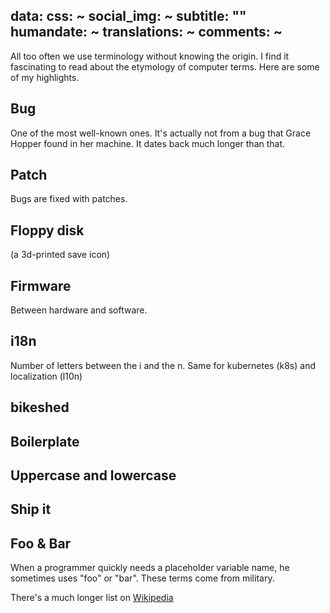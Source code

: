 data:
  css: ~
  social_img: ~
  subtitle: ""
  humandate: ~
  translations: ~
  comments: ~
---
All too often we use terminology without knowing the origin.
I find it fascinating to read about the etymology of computer terms. Here are some of my
highlights.

## Bug

One of the most well-known ones. It's actually not from a bug that Grace Hopper
found in her machine. It dates back much longer than that.

## Patch

Bugs are fixed with patches.

## Floppy disk
(a 3d-printed save icon)

## Firmware

Between hardware and software.

## i18n

Number of letters between the i and the n.
Same for kubernetes (k8s) and localization (l10n)

## bikeshed

## Boilerplate

## Uppercase and lowercase

## Ship it

## Foo & Bar

When a programmer quickly needs a placeholder variable name, he sometimes uses
"foo" or "bar". These terms come from military.

There's a much longer list on [Wikipedia](https://en.wikipedia.org/wiki/List_of_computer_term_etymologies)
